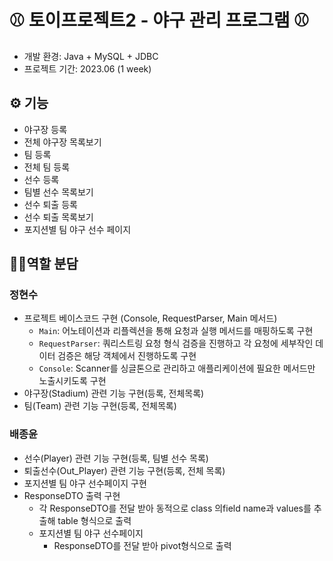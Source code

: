# ⚾ 토이프로젝트2 - 야구 관리 프로그램 ⚾

- 개발 환경: Java + MySQL + JDBC <br>
- 프로젝트 기간: 2023.06 (1 week)

## ⚙ 기능
- 야구장 등록
- 전체 야구장 목록보기
- 팀 등록
- 전체 팀 등록
- 선수 등록
- 팀별 선수 목록보기
- 선수 퇴출 등록
- 선수 퇴출 목록보기
- 포지션별 팀 야구 선수 페이지

  
## 🙍‍♂️역할 분담

### 정현수
- 프로젝트 베이스코드 구현 (Console, RequestParser, Main 메서드)
  - `Main`: 어노테이션과 리플렉션을 통해 요청과 실행 메서드를 매핑하도록 구현
  - `RequestParser`: 쿼리스트링 요청 형식 검증을 진행하고 각 요청에 세부작인 데이터 검증은 해당 객체에서 진행하도록 구현
  - `Console`: Scanner를 싱글톤으로 관리하고 애플리케이션에 필요한 메서드만 노출시키도록 구현
- 야구장(Stadium) 관련 기능 구현(등록, 전체목록)
- 팀(Team) 관련 기능 구현(등록, 전체목록)

### 배종윤
- 선수(Player) 관련 기능 구현(등록, 팀별 선수 목록) <br> 
- 퇴출선수(Out_Player) 관련 기능 구현(등록, 전체 목록) <br>
- 포지션별 팀 야구 선수페이지 구현 <br>
- ResponseDTO 출력 구현
  - 각 ResponseDTO를 전달 받아 동적으로 class 의field name과 values를 추출해 table 형식으로 출력
  - 포지션별 팀 야구 선수페이지
      - ResponseDTO를 전달 받아 pivot형식으로 출력
